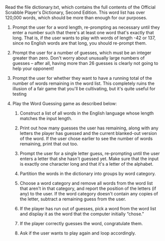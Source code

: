 Read the file dictionary.txt, which contains the full contents of the Official Scrabble
Player's Dictionary, Second Edition. This word list has over 120,000 words, which
should be more than enough for our purposes.


1. Prompt the user for a word length, re-prompting as necessary until they enter a
number such that there's at least one word that's exactly that long. That is, if the user
wants to play with words of length -42 or 137, since no English words are that long,
you should re-prompt them.

2. Prompt the user for a number of guesses, which must be an integer greater than zero.
Don't worry about unusually large numbers of guesses – after all, having more than
26 guesses is clearly not going to help your opponent!

3. Prompt the user for whether they want to have a running total of the number of words
remaining in the word list. This completely ruins the illusion of a fair game that you'll
be cultivating, but it's quite useful for testing

4. Play the Word Guessing game as described below:
    1. Construct a list of all words in the English language whose length matches the
    input length.

    2. Print out how many guesses the user has remaining, along with any letters the
    player has guessed and the current blanked-out version of the word. If the user
    chose earlier to see the number of words remaining, print that out too.

    3. Prompt the user for a single letter guess, re-prompting until the user enters a letter
    that she hasn't guessed yet. Make sure that the input is exactly one character long
    and that it's a letter of the alphabet.

    4. Partition the words in the dictionary into groups by word category.

    5. Choose a word category and remove all words from the word list that aren't in
    that category, and report the position of the letters (if any) to the user. If the word
    category doesn't contain any copies of the letter, subtract a remaining guess from
    the user.

    6. If the player has run out of guesses, pick a word from the word list and display it
    as the word that the computer initially “chose.”

    7. If the player correctly guesses the word, congratulate them.

    8. Ask if the user wants to play again and loop accordingly.
